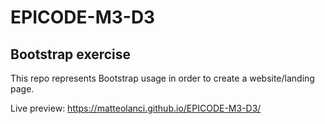 # EPICODE-M3-D3

## Bootstrap exercise

This repo represents Bootstrap usage in order to create a website/landing page.

Live preview: https://matteolanci.github.io/EPICODE-M3-D3/
